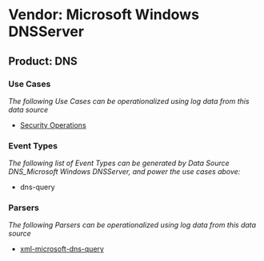 Vendor: Microsoft Windows DNSServer
===================================
Product: DNS
------------

### Use Cases

_The following Use Cases can be operationalized using log data from this data source_

* [Security Operations](../UseCases/usecase_security_operations.md)


### Event Types

_The following list of Event Types can be generated by Data Source DNS_Microsoft Windows DNSServer, and power the use cases above:_

- dns-query


### Parsers

_The following Parsers can be operationalized using log data from this data source_

* [xml-microsoft-dns-query](../Parsers/parserContent_xml-microsoft-dns-query.md)
